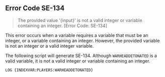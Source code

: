 ## Error Code SE-134
>  The provided value '{input}' is not a valid integer or variable containing an integer. [Error Code: SE-134]

This error occurs when a variable requires a variable that must be an integer, or a variable containing an integer. However, the provided variable is not an integer or a valid integer variable.

The following script will generate SE-134. Although `WARHEADDETONATED` is a valid variable, it is not a valid integer or variable containing an integer.
```
LOG {INDEXVAR:PLAYERS:WARHEADDETONATED}
```